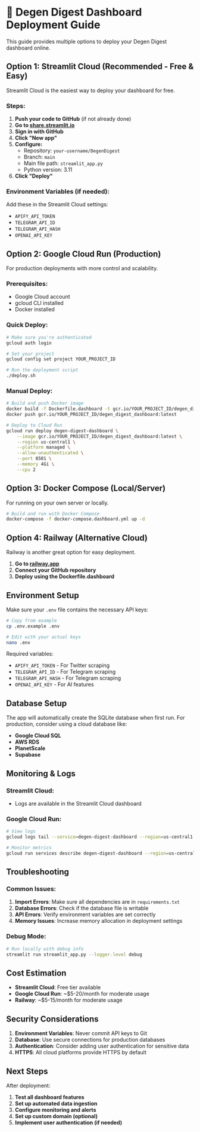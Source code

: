 # 🚀 Degen Digest Dashboard Deployment Guide

This guide provides multiple options to deploy your Degen Digest dashboard online.

## Option 1: Streamlit Cloud (Recommended - Free & Easy)

Streamlit Cloud is the easiest way to deploy your dashboard for free.

### Steps:
1. **Push your code to GitHub** (if not already done)
2. **Go to [share.streamlit.io](https://share.streamlit.io)**
3. **Sign in with GitHub**
4. **Click "New app"**
5. **Configure:**
   - Repository: `your-username/DegenDigest`
   - Branch: `main`
   - Main file path: `streamlit_app.py`
   - Python version: 3.11
6. **Click "Deploy"**

### Environment Variables (if needed):
Add these in the Streamlit Cloud settings:
- `APIFY_API_TOKEN`
- `TELEGRAM_API_ID`
- `TELEGRAM_API_HASH`
- `OPENAI_API_KEY`

## Option 2: Google Cloud Run (Production)

For production deployments with more control and scalability.

### Prerequisites:
- Google Cloud account
- gcloud CLI installed
- Docker installed

### Quick Deploy:
```bash
# Make sure you're authenticated
gcloud auth login

# Set your project
gcloud config set project YOUR_PROJECT_ID

# Run the deployment script
./deploy.sh
```

### Manual Deploy:
```bash
# Build and push Docker image
docker build -f Dockerfile.dashboard -t gcr.io/YOUR_PROJECT_ID/degen_digest_dashboard:latest .
docker push gcr.io/YOUR_PROJECT_ID/degen_digest_dashboard:latest

# Deploy to Cloud Run
gcloud run deploy degen-digest-dashboard \
    --image gcr.io/YOUR_PROJECT_ID/degen_digest_dashboard:latest \
    --region us-central1 \
    --platform managed \
    --allow-unauthenticated \
    --port 8501 \
    --memory 4Gi \
    --cpu 2
```

## Option 3: Docker Compose (Local/Server)

For running on your own server or locally.

```bash
# Build and run with Docker Compose
docker-compose -f docker-compose.dashboard.yml up -d
```

## Option 4: Railway (Alternative Cloud)

Railway is another great option for easy deployment.

1. **Go to [railway.app](https://railway.app)**
2. **Connect your GitHub repository**
3. **Deploy using the Dockerfile.dashboard**

## Environment Setup

Make sure your `.env` file contains the necessary API keys:

```bash
# Copy from example
cp .env.example .env

# Edit with your actual keys
nano .env
```

Required variables:
- `APIFY_API_TOKEN` - For Twitter scraping
- `TELEGRAM_API_ID` - For Telegram scraping
- `TELEGRAM_API_HASH` - For Telegram scraping
- `OPENAI_API_KEY` - For AI features

## Database Setup

The app will automatically create the SQLite database when first run. For production, consider using a cloud database like:

- **Google Cloud SQL**
- **AWS RDS**
- **PlanetScale**
- **Supabase**

## Monitoring & Logs

### Streamlit Cloud:
- Logs are available in the Streamlit Cloud dashboard

### Google Cloud Run:
```bash
# View logs
gcloud logs tail --service=degen-digest-dashboard --region=us-central1

# Monitor metrics
gcloud run services describe degen-digest-dashboard --region=us-central1
```

## Troubleshooting

### Common Issues:

1. **Import Errors**: Make sure all dependencies are in `requirements.txt`
2. **Database Errors**: Check if the database file is writable
3. **API Errors**: Verify environment variables are set correctly
4. **Memory Issues**: Increase memory allocation in deployment settings

### Debug Mode:
```bash
# Run locally with debug info
streamlit run streamlit_app.py --logger.level debug
```

## Cost Estimation

- **Streamlit Cloud**: Free tier available
- **Google Cloud Run**: ~$5-20/month for moderate usage
- **Railway**: ~$5-15/month for moderate usage

## Security Considerations

1. **Environment Variables**: Never commit API keys to Git
2. **Database**: Use secure connections for production databases
3. **Authentication**: Consider adding user authentication for sensitive data
4. **HTTPS**: All cloud platforms provide HTTPS by default

## Next Steps

After deployment:
1. **Test all dashboard features**
2. **Set up automated data ingestion**
3. **Configure monitoring and alerts**
4. **Set up custom domain (optional)**
5. **Implement user authentication (if needed)** 
